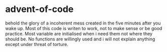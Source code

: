 # advent-of-code
behold the glory of a incoherent mess created in the five minutes after you wake up. 
Most of this code is writen to work, not to make sense  or be good practice.
Most variable are initialised when i need them not where they should be.
No functions are willingly used and i will not explain anything except under threat of torture.
